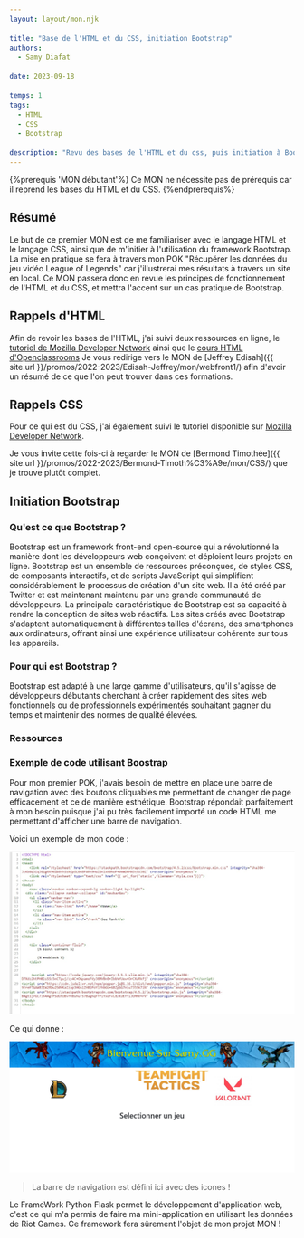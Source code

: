 ```yaml
---
layout: layout/mon.njk

title: "Base de l'HTML et du CSS, initiation Bootstrap"
authors:
  - Samy Diafat

date: 2023-09-18

temps: 1
tags:
  - HTML
  - CSS
  - Bootstrap

description: "Revu des bases de l'HTML et du css, puis initiation à Bootstrap."
---
```


{%prerequis 'MON débutant'%}
Ce MON ne nécessite pas de prérequis car il reprend les bases du HTML et du CSS.
{%endprerequis%}


## Résumé

Le but de ce premier MON est de me familiariser avec le langage HTML et le langage CSS, ainsi que de m'initier à l'utilisation du framework Bootstrap.
La mise en pratique se fera à travers mon POK "Récupérer les données du jeu vidéo League of Legends" car j'illustrerai mes résultats à travers un site en local.
Ce MON passera donc en revue les principes de fonctionnement de l'HTML et du CSS, et mettra l'accent sur un cas pratique de Bootstrap.

## Rappels d'HTML

Afin de revoir les bases de l'HTML, j'ai suivi deux ressources en ligne, le [tutoriel de Mozilla Developer Network](https://developer.mozilla.org/fr/docs/Learn/HTML) ainsi que le [cours HTML d'Openclassrooms](https://openclassrooms.com/fr/courses/1603881-apprenez-a-creer-votre-site-web-avec-html5-et-css3)
Je vous redirige vers le MON de [Jeffrey Edisah]({{ site.url }}/promos/2022-2023/Edisah-Jeffrey/mon/webfront1/) afin d'avoir un résumé de ce que l'on peut trouver dans ces formations.


## Rappels CSS

Pour ce qui est du CSS, j'ai également suivi le tutoriel disponible sur [Mozilla Developer Network](https://developer.mozilla.org/fr/docs/Learn/CSS).

Je vous invite cette fois-ci à regarder le MON de [Bermond Timothée]({{ site.url }}/promos/2022-2023/Bermond-Timoth%C3%A9e/mon/CSS/) que je trouve plutôt complet.

## Initiation Bootstrap


### Qu'est ce que Bootstrap ?


Bootstrap est un framework front-end open-source qui a révolutionné la manière dont les développeurs web conçoivent et déploient leurs projets en ligne.
Bootstrap est un ensemble de ressources préconçues, de styles CSS, de composants interactifs, et de scripts JavaScript qui simplifient considérablement le processus de création d'un site web. Il a été créé par Twitter et est maintenant maintenu par une grande communauté de développeurs. La principale caractéristique de Bootstrap est sa capacité à rendre la conception de sites web réactifs.
Les sites créés avec Bootstrap s'adaptent automatiquement à différentes tailles d'écrans, des smartphones aux ordinateurs, offrant ainsi une expérience utilisateur cohérente sur tous les appareils.


### Pour qui est Bootstrap ?

Bootstrap est adapté à une large gamme d'utilisateurs, qu'il s'agisse de développeurs débutants cherchant à créer rapidement des sites web fonctionnels ou de professionnels expérimentés souhaitant gagner du temps et maintenir des normes de qualité élevées.


### Ressources


### Exemple de code utilisant Boostrap

Pour mon premier POK, j'avais besoin de mettre en place une barre de navigation avec des boutons cliquables me permettant de changer de page efficacement et ce de manière esthétique.
Bootstrap répondait parfaitement à mon besoin puisque j'ai pu très facilement importé un code HTML me permettant d'afficher une barre de navigation.

Voici un exemple de mon code :

![exemple_code](./exemple_code.jpg)

Ce qui donne :

![Nav bar homepage](./nav_bar.jpg)



> La barre de navigation est défini ici avec des icones !



Le FrameWork Python Flask permet le développement d'application web, c'est ce qui m'a permis de faire ma mini-application en utilisant les données de Riot Games.
Ce framework fera sûrement l'objet de mon projet MON !